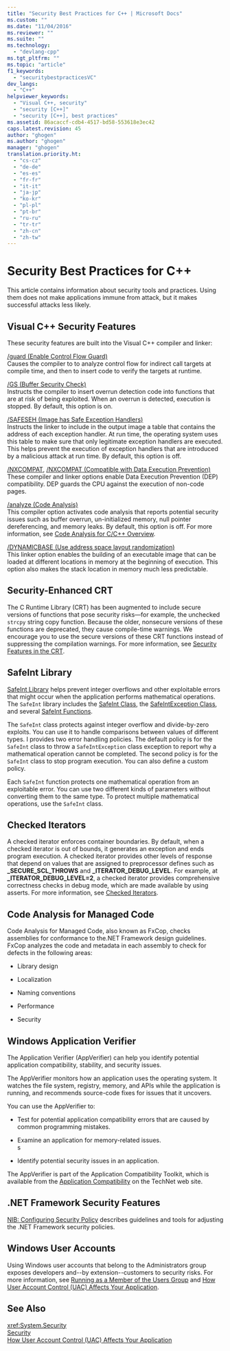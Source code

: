 ```yaml
---
title: "Security Best Practices for C++ | Microsoft Docs"
ms.custom: ""
ms.date: "11/04/2016"
ms.reviewer: ""
ms.suite: ""
ms.technology: 
  - "devlang-cpp"
ms.tgt_pltfrm: ""
ms.topic: "article"
f1_keywords: 
  - "securitybestpracticesVC"
dev_langs: 
  - "C++"
helpviewer_keywords: 
  - "Visual C++, security"
  - "security [C++]"
  - "security [C++], best practices"
ms.assetid: 86acaccf-cdb4-4517-bd58-553618e3ec42
caps.latest.revision: 45
author: "ghogen"
ms.author: "ghogen"
manager: "ghogen"
translation.priority.ht: 
  - "cs-cz"
  - "de-de"
  - "es-es"
  - "fr-fr"
  - "it-it"
  - "ja-jp"
  - "ko-kr"
  - "pl-pl"
  - "pt-br"
  - "ru-ru"
  - "tr-tr"
  - "zh-cn"
  - "zh-tw"
---
```

# Security Best Practices for C++
This article contains information about security tools and practices. Using them does not make applications immune from attack, but it makes successful attacks less likely.  
  
## Visual C++ Security Features  
 These security features are built into the Visual C++ compiler and linker:  
  
 [/guard (Enable Control Flow Guard)](../build/reference/guard-enable-control-flow-guard.md)  
 Causes the compiler to to analyze control flow for indirect call targets at compile time, and then to insert code to verify the targets at runtime.  
  
 [/GS (Buffer Security Check)](../build/reference/gs-buffer-security-check.md)  
 Instructs the compiler to insert overrun detection code into functions that are at risk of being exploited. When an overrun is detected, execution is stopped. By default, this option is on.  
  
 [/SAFESEH (Image has Safe Exception Handlers)](../build/reference/safeseh-image-has-safe-exception-handlers.md)  
 Instructs the linker to include in the output image a table that contains the address of each exception handler. At run time, the operating system uses this table to make sure that only legitimate exception handlers are executed. This helps prevent the execution of exception handlers that are introduced by a malicious attack at run time. By default, this option is off.  
  
 [/NXCOMPAT](../build/reference/nxcompat.md), [/NXCOMPAT (Compatible with Data Execution Prevention)](../build/reference/nxcompat-compatible-with-data-execution-prevention.md)  
 These compiler and linker options enable Data Execution Prevention (DEP) compatibility. DEP guards the CPU against the execution of non-code pages.  
  
 [/analyze (Code Analysis)](../build/reference/analyze-code-analysis.md)  
 This compiler option activates code analysis that reports potential security issues such as buffer overrun, un-initialized memory, null pointer dereferencing, and memory leaks. By default, this option is off. For more information, see [Code Analysis for C/C++ Overview](/visualstudio/code-quality/code-analysis-for-c-cpp-overview).  
  
 [/DYNAMICBASE (Use address space layout randomization)](../build/reference/dynamicbase-use-address-space-layout-randomization.md)  
 This linker option enables the building of an executable image that can be loaded at different locations in memory at the beginning of execution. This option also makes the stack location in memory much less predictable.  
  
## Security-Enhanced CRT  
 The C Runtime Library (CRT) has been augmented to include secure versions of functions that pose security risks—for example, the unchecked `strcpy` string copy function. Because the older, nonsecure versions of these functions are deprecated, they cause compile-time warnings. We encourage you to use the secure versions of these CRT functions instead of suppressing the compilation warnings. For more information, see [Security Features in the CRT](../c-runtime-library/security-features-in-the-crt.md).  
  
## SafeInt Library  
 [SafeInt Library](../windows/safeint-library.md) helps prevent integer overflows and other exploitable errors that might occur when the application performs mathematical operations. The `SafeInt` library includes the [SafeInt Class](../windows/safeint-class.md), the [SafeIntException Class](../windows/safeintexception-class.md), and several [SafeInt Functions](../windows/safeint-functions.md).  
  
 The `SafeInt` class protects against integer overflow and divide-by-zero exploits. You can use it to handle comparisons between values of different types. I provides two error handling policies. The default policy is for the `SafeInt` class to throw a `SafeIntException` class exception to report why a mathematical operation cannot be completed. The second policy is for the `SafeInt` class to stop program execution. You can also define a custom policy.  
  
 Each `SafeInt` function protects one mathematical operation from an exploitable error. You can use two different kinds of parameters without converting them to the same type. To protect multiple mathematical operations, use the `SafeInt` class.  
  
## Checked Iterators  
 A checked iterator enforces container boundaries. By default, when a checked iterator is out of bounds, it generates an exception and ends program execution. A checked iterator provides other levels of response that depend on values that are assigned to preprocessor defines such as **_SECURE_SCL_THROWS** and **_ITERATOR_DEBUG_LEVEL**. For example, at **_ITERATOR_DEBUG_LEVEL=2**, a checked iterator provides comprehensive correctness checks in debug mode, which are made available by using asserts. For more information, see [Checked Iterators](../standard-library/checked-iterators.md).  
  
## Code Analysis for Managed Code  
 Code Analysis for Managed Code, also known as FxCop, checks assemblies for conformance to the.NET Framework design guidelines. FxCop analyzes the code and metadata in each assembly to check for defects in the following areas:  
  
-   Library design  
  
-   Localization  
  
-   Naming conventions  
  
-   Performance  
  
-   Security  
  
## Windows Application Verifier  
 The Application Verifier (AppVerifier) can help you identify potential application compatibility, stability, and security issues.  
  
 The AppVerifier monitors how an application uses the operating system. It watches the file system, registry, memory, and APIs while the application is running, and recommends source-code fixes for issues that it uncovers.  
  
 You can use the AppVerifier to:  
  
-   Test for potential application compatibility errors that are caused by common programming mistakes.  
  
-   Examine an application for memory-related issues.  
  s
-   Identify potential security issues in an application.  
  
 The AppVerifier is part of the Application Compatibility Toolkit, which is available from the [Application Compatibility](http://go.microsoft.com/fwlink/?LinkId=91277) on the TechNet web site.  
  
## .NET Framework Security Features  
 [NIB: Configuring Security Policy](http://msdn.microsoft.com/en-us/0f130bcd-1bba-4346-b231-0bcca7dab1a4) describes guidelines and tools for adjusting the .NET Framework security policies.  
  
## Windows User Accounts  
 Using Windows user accounts that belong to the Administrators group exposes developers and--by extension--customers to security risks. For more information, see [Running as a Member of the Users Group](running-as-a-member-of-the-users-group.md) and [How User Account Control (UAC) Affects Your Application](how-user-account-control-uac-affects-your-application.md).  
  
## See Also  
 <xref:System.Security>   
 [Security](http://msdn.microsoft.com/Library/9a9621d7-8883-4a4f-a874-65e8e09e20a6)   
 [How User Account Control (UAC) Affects Your Application](how-user-account-control-uac-affects-your-application.md)
